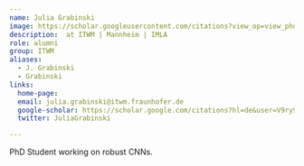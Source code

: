 ```yaml
---
name: Julia Grabinski
image: https://scholar.googleusercontent.com/citations?view_op=view_photo&user=V9ry9KcAAAAJ&citpid=2
description:  at ITWM | Mannheim | IMLA
role: alumni
group: ITWM
aliases:
  - J. Grabinski
  - Grabinski
links:
  home-page: 
  email: julia.grabinski@itwm.fraunhofer.de
  google-scholar: https://scholar.google.com/citations?hl=de&user=V9ry9KcAAAAJ
  twitter: JuliaGrabinski 

---
```


PhD Student working on robust CNNs.
